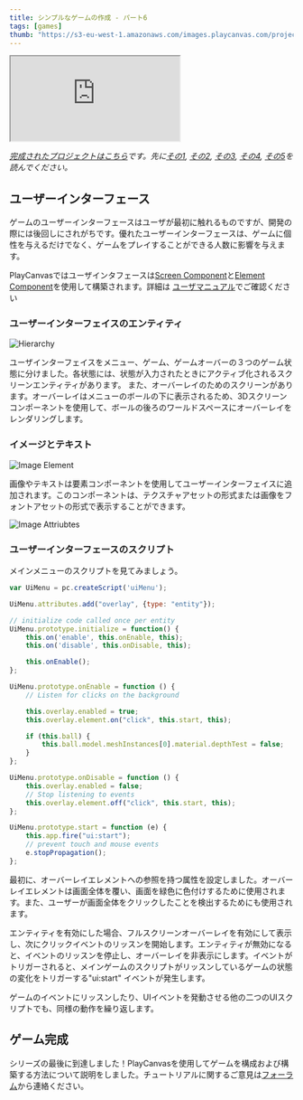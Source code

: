 ```yaml
---
title: シンプルなゲームの作成 - パート6
tags: [games]
thumb: "https://s3-eu-west-1.amazonaws.com/images.playcanvas.com/projects/12/406050/LIJTDO-image-75.jpg"
---
```


<div className="iframe-container">
    <iframe loading="lazy" src="https://playcanv.as/p/KH37bnOk/?overlay=false" title="Making a Simple Game - Part 6"></iframe>
</div>

*[完成されたプロジェクトはこちら][11]です。先に[その1][1], [その2][2], [その3][3], [その4][4], [その5][5]を読んでください。*

## ユーザーインターフェース

ゲームのユーザーインターフェースはユーザが最初に触れるものですが、開発の際には後回しにされがちです。優れたユーザーインターフェースは、ゲームに個性を与えるだけでなく、ゲームをプレイすることができる人数に影響を与えます。

PlayCanvasではユーザインタフェースは[Screen Component][7]と[Element Component][8]を使用して構築されます。詳細は [ユーザマニュアル][6]でご確認ください

### ユーザーインターフェイスのエンティティ

![Hierarchy](/img/tutorials/beginner/keepyup-part-six/ui-hierarchy.jpg)

ユーザインターフェイスをメニュー、ゲーム、ゲームオーバーの３つのゲーム状態に分けました。各状態には、状態が入力されたときにアクティブ化されるスクリーンエンティティがあります。 また、オーバーレイのためのスクリーンがあります。オーバーレイはメニューのボールの下に表示されるため、3Dスクリーンコンポーネントを使用して、ボールの後ろのワールドスペースにオーバーレイをレンダリングします。

### イメージとテキスト

![Image Element](/img/tutorials/beginner/keepyup-part-six/image-element.jpg)

画像やテキストは要素コンポーネントを使用してユーザーインターフェイスに追加されます。このコンポーネントは、テクスチャアセットの形式または画像をフォントアセットの形式で表示することができます。

![Image Attriubtes](/img/tutorials/beginner/keepyup-part-six/element-attr.jpg)

### ユーザーインターフェースのスクリプト

メインメニューのスクリプトを見てみましょう。

```javascript
var UiMenu = pc.createScript('uiMenu');

UiMenu.attributes.add("overlay", {type: "entity"});

// initialize code called once per entity
UiMenu.prototype.initialize = function() {
    this.on('enable', this.onEnable, this);
    this.on('disable', this.onDisable, this);

    this.onEnable();
};

UiMenu.prototype.onEnable = function () {
    // Listen for clicks on the background

    this.overlay.enabled = true;
    this.overlay.element.on("click", this.start, this);

    if (this.ball) {
        this.ball.model.meshInstances[0].material.depthTest = false;
    }
};

UiMenu.prototype.onDisable = function () {
    this.overlay.enabled = false;
    // Stop listening to events
    this.overlay.element.off("click", this.start, this);
};

UiMenu.prototype.start = function (e) {
    this.app.fire("ui:start");
    // prevent touch and mouse events
    e.stopPropagation();
};
```

最初に、オーバーレイエレメントへの参照を持つ属性を設定しました。オーバーレイエレメントは画面全体を覆い、画面を緑色に色付けするために使用されます。また、ユーザーが画面全体をクリックしたことを検出するためにも使用されます。

エンティティを有効にした場合、フルスクリーンオーバーレイを有効にして表示し、次にクリックイベントのリッスンを開始します。エンティティが無効になると、イベントのリッスンを停止し、オーバーレイを非表示にします。イベントがトリガーされると、メインゲームのスクリプトがリッスンしているゲームの状態の変化をトリガーする"ui:start" イベントが発生します。

ゲームのイベントにリッスンしたり、UIイベントを発動させる他の二つのUIスクリプトでも、同様の動作を繰り返します。

## ゲーム完成

シリーズの最後に到達しました！PlayCanvasを使用してゲームを構成および構築する方法について説明をしました。チュートリアルに関するご意見は[フォーラム][8]から連絡ください。

[1]: /tutorials/keepyup-part-one/
[2]: /tutorials/keepyup-part-two/
[3]: /tutorials/keepyup-part-three/
[4]: /tutorials/keepyup-part-four/
[5]: /tutorials/keepyup-part-five/
[6]: /user-manual/user-interface/
[7]: /user-manual/scenes/components/screen/
[8]: /user-manual/scenes/components/element/
[11]: https://playcanvas.com/project/406050
